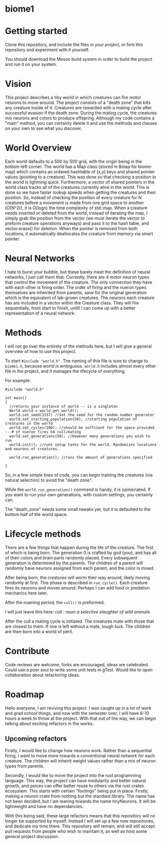 # biome1


# Getting started

Clone this repository, and include the files in your project, or fork this repository and experiment with it yourself.

You should download the Meson build system in order to build the project and run it on your system. 


# Vision

This project describes a tiny world in which creatures can fire motor neurons to move around. The project consists of a "death zone" that kills any creature inside of it. Creatures are rewarded with
a mating cycle after successful evasion if the death zone. During the mating cycle, the creatures mix neurons and colors to produce offspring. Although my code contains a "main" method, you can certainly 
delete it and use the methods and classes on your own to see what you discover.

# World Overview

Each world defaults to a 500 by 500 grid, with the origin being in the bottom-left corner. The world has a Map class (stored in Bmap for biome-map) which contains an ordered hashtable of (x,y) keys and shared pointer
values (pointing to a creature). This was done so that checking a position in the world is lightning quick. Furthermore, a vector of shared pointers in the world class tracks all of the creatures currently alive in the world.
This is done so we have faster lookup speeds when getting the creatures and their position. So, instead of checking the position of every creature for N creatures before a movement is made from one grid space to another (O(N^2)), 
it is O(logn) the time complexity of std::map. When a creature needs inserted or deleted from the world, instead of iterating the map, I simply grab the position from the vector (we must iterate the vector to preform creature operations anyways)
and pass it to the hash table, and vector.erase() for deletion. When the pointer is removed from both locations, it automatically deallocates the creature from memory via smart pointer.

# Neural Networks

I hate to burst your bubble, but these barely meet the definition of neural networks, I just call them that. Currently, there are 4 motor neuron types that control the movement of the creature. The only connection
they have with each other is firing order. The order of firing and the nueron types themselves are inheirited from parents, save for the original generation which is the equivalent of lab-grown creatures. The neurons
each creature has are included in a vector within the Creature class. They will fire sequentially, from start to finish, untill I can come up with a better representation of a neural network. 


# Methods

I will not go over the entirety of the methods here, but I will give a general overview of how to use this project.

To start `#include "world.h"`. The naming of this file is sure to change to `biome1.h`, because world is ambiguous. `world.h` includes almost every other file in the project, and it manages the lifecycle of everything.

For example:
```
#include "world.h"

int main()
{
  //returns your instance of world -- is a singleton
  World world = world.get_world();
  world.set_seed(1337) //set the seed for the random number generator
  world.set_starting_population(50); //starting population of creatures in the world
  world.set_cycles(100); //should be suffcient for the space provided -- # of nueron fires b4 cull/mating
  world.set_generations(50); //however many generations you wish to run
  world.init(); //runs setup tasks for the world. Randomizes locations and neurons of creatures.

  world.run_generation(); //runs the amount of generations specified   

}
```

So, in a few simple lines of code, you can begin training the creatures (via natural selection) to avoid the "death zone". 

While the `world.run_generation()` command is handy, it is opinionated. If you want to run your own generations, with custom settings, you certainly can.

The "death_zone" needs some small tweaks yet, but it is defaulted to the bottom half of the world space.

# Lifecycle methods

There are a few things that happen during the life of the creature. The first of which is being born. The generation 0 is crafted by god (you), and has all of their colors and brain parts randomly placed. Every subsequent generation is determined by the parents. The children of a parent will randomly have neurons assigned from each parent, and the color is mixed. 

After being born, the creatures will worm their way around, likely moving randomly at first. This phase is described in `run_cycle()`. Each creature fires its neurons and moves around. Perhaps I can add food or predation mechanics here later.

After the roaming period, the `cull()` is preformed.

I will just leave this here:
*cull : noun  a selective slaughter of wild animals.*

After the cull a mating cycle is initiated. The creatures mate with those that are closest to them. If one is left without a mate, tough luck. The children are then born into a world of peril.

# Contribute

Code reviews are welcome, forks are encouraged, ideas are celebrated. Could use a poor soul to write some unit tests in gTest. Would like to open collaboration about refactoring ideas.

# Roadmap

Hello everyone, I am reviving this project. I was caught up in a lot of work and grad school things, and now with the semester over, I will have 8-10 hours a week to throw at the project. With that out of the way, we can begin talking about exciting refactors in the works. 

## Upcoming refactors

Firstly, I would like to change how neurons work. Rather than a sequential firing, I want to move more towards a conventional neural network for each creature. The children will inheirit weight values rather than a mix of neuron types from parents. 

Secondly, I would like to move the project into the rust programming language. This way, the project can have modularity and better natural growth, and peices can offer better reuse to others via the rust crates ecosystem. This starts with certain "footings" being put in place. Firstly, making a neuron crate from nothing but the standard library. The name has not been decided, but I am leaning towards the name tinyNeurons. It will be lightweight and have no dependancies. 

With this being said, these large refactors means that this repository will no longer be supported by myself. Instead I will set up a few new repositories, and dedicate my time there. This repository will remain, and will still accept pull requests from people who wish to maintain it, as well as host some general project discussion. 
